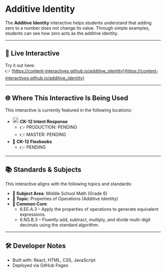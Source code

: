 # Additive Identity

The **Additive Identity** interactive helps students understand that adding zero to a number does not change its value. Through simple examples, students can see how zero acts as the additive identity.

---

## 🔗 Live Interactive

Try it out here:  
👉 [https://content-interactives.github.io/additive_identity](https://content-interactives.github.io/additive_identity)

---

## 🌐 Where This Interactive Is Being Used

This interactive is currently featured in the following locations:

- <img width="20" height="20" alt="image" src="https://github.com/user-attachments/assets/5d12571f-8e12-4441-98ab-c0bc94069a96" /> **CK-12 Intent Response**  
  - 👉 PRODUCTION: PENDING  
  - 👉 MASTER: PENDING  
- 📘 **CK-12 Flexbooks**
  - 👉 PENDING

---

## 📚 Standards & Subjects

This interactive aligns with the following topics and standards:

- **📂 Subject Area**: Middle School Math (Grade 6)  
- **🧮 Topic**: Properties of Operations (Additive Identity)  
- **📏 Common Core**:  
  - 6.EE.A.3 – Apply the properties of operations to generate equivalent expressions.  
  - 6.NS.B.3 – Fluently add, subtract, multiply, and divide multi-digit decimals using the standard algorithm.

---

## 🛠️ Developer Notes

- Built with: React, HTML, CSS, JavaScript  
- Deployed via GitHub Pages
